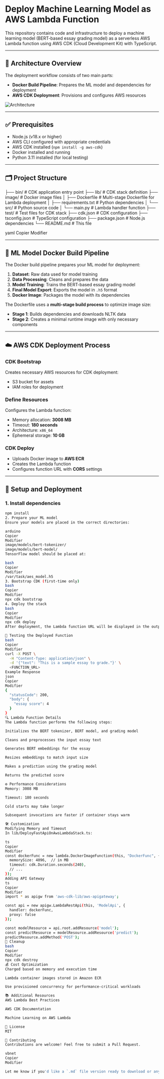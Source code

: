 # Deploy Machine Learning Model as AWS Lambda Function

This repository contains code and infrastructure to deploy a machine learning model (BERT-based essay grading model) as a serverless AWS Lambda function using AWS CDK (Cloud Development Kit) with TypeScript.

---

## 📌 Architecture Overview

The deployment workflow consists of two main parts:

- **Docker Build Pipeline**: Prepares the ML model and dependencies for deployment  
- **AWS CDK Deployment**: Provisions and configures AWS resources  

![Architecture](./docs/deployment_workflow.png)

---

## ✅ Prerequisites

- Node.js (v18.x or higher)  
- AWS CLI configured with appropriate credentials  
- AWS CDK installed (`npm install -g aws-cdk`)  
- Docker installed and running  
- Python 3.11 installed (for local testing)  

---

## 🗂️ Project Structure

├── bin/ # CDK application entry point
├── lib/ # CDK stack definition
├── image/ # Docker image files
│ ├── Dockerfile # Multi-stage Dockerfile for Lambda deployment
│ ├── requirements.txt # Python dependencies
│ └── src/ # Python source code
│ └── main.py # Lambda handler function
├── test/ # Test files for CDK stack
├── cdk.json # CDK configuration
├── tsconfig.json # TypeScript configuration
├── package.json # Node.js dependencies
└── README.md # This file

yaml
Copier
Modifier

---

## 🐳 ML Model Docker Build Pipeline

The Docker build pipeline prepares your ML model for deployment:

1. **Dataset**: Raw data used for model training  
2. **Data Processing**: Cleans and prepares the data  
3. **Model Training**: Trains the BERT-based essay grading model  
4. **Final Model Export**: Exports the model in `.h5` format  
5. **Docker Image**: Packages the model with its dependencies  

The Dockerfile uses a **multi-stage build process** to optimize image size:

- **Stage 1**: Builds dependencies and downloads NLTK data  
- **Stage 2**: Creates a minimal runtime image with only necessary components  

---

## ☁️ AWS CDK Deployment Process

### CDK Bootstrap  
Creates necessary AWS resources for CDK deployment:
- S3 bucket for assets  
- IAM roles for deployment  

### Define Resources  
Configures the Lambda function:
- Memory allocation: **3008 MB**  
- Timeout: **180 seconds**  
- Architecture: `x86_64`  
- Ephemeral storage: **10 GB**  

### CDK Deploy  
- Uploads Docker image to **AWS ECR**  
- Creates the Lambda function  
- Configures function URL with **CORS** settings  

---

## 🚀 Setup and Deployment

### 1. Install dependencies
```bash
npm install
2. Prepare your ML model
Ensure your models are placed in the correct directories:

arduino
Copier
Modifier
image/models/bert-tokenizer/
image/models/bert-model/
TensorFlow model should be placed at:

bash
Copier
Modifier
/var/task/aes_model.h5
3. Bootstrap CDK (first-time only)
bash
Copier
Modifier
npx cdk bootstrap
4. Deploy the stack
bash
Copier
Modifier
npx cdk deploy
After deployment, the Lambda function URL will be displayed in the output.

🧪 Testing the Deployed Function
bash
Copier
Modifier
curl -X POST \
  -H "Content-Type: application/json" \
  -d '{"text": "This is a sample essay to grade."}' \
  <FUNCTION_URL>
Example Response
json
Copier
Modifier
{
  "statusCode": 200,
  "body": {
    "essay score": 4
  }
}
🔍 Lambda Function Details
The Lambda function performs the following steps:

Initializes the BERT tokenizer, BERT model, and grading model

Cleans and preprocesses the input essay text

Generates BERT embeddings for the essay

Resizes embeddings to match input size

Makes a prediction using the grading model

Returns the predicted score

⚙️ Performance Considerations
Memory: 3008 MB

Timeout: 180 seconds

Cold starts may take longer

Subsequent invocations are faster if container stays warm

🛠️ Customization
Modifying Memory and Timeout
In lib/DeployFastApiOnAwsLambdaStack.ts:

ts
Copier
Modifier
const dockerFunc = new lambda.DockerImageFunction(this, "DockerFunc", {
  memorySize: 4096,  // in MB
  timeout: cdk.Duration.seconds(240),
  // ...
});
Adding API Gateway
ts
Copier
Modifier
import * as apigw from 'aws-cdk-lib/aws-apigateway';

const api = new apigw.LambdaRestApi(this, 'ModelApi', {
  handler: dockerFunc,
  proxy: false
});

const modelResource = api.root.addResource('model');
const predictResource = modelResource.addResource('predict');
predictResource.addMethod('POST');
🧹 Cleanup
bash
Copier
Modifier
npx cdk destroy
💰 Cost Optimization
Charged based on memory and execution time

Lambda container images stored in Amazon ECR

Use provisioned concurrency for performance-critical workloads

📚 Additional Resources
AWS Lambda Best Practices

AWS CDK Documentation

Machine Learning on AWS Lambda

📜 License
MIT

🤝 Contributing
Contributions are welcome! Feel free to submit a Pull Request.

vbnet
Copier
Modifier

Let me know if you'd like a `.md` file version ready to download or any section translated to French for Gi
